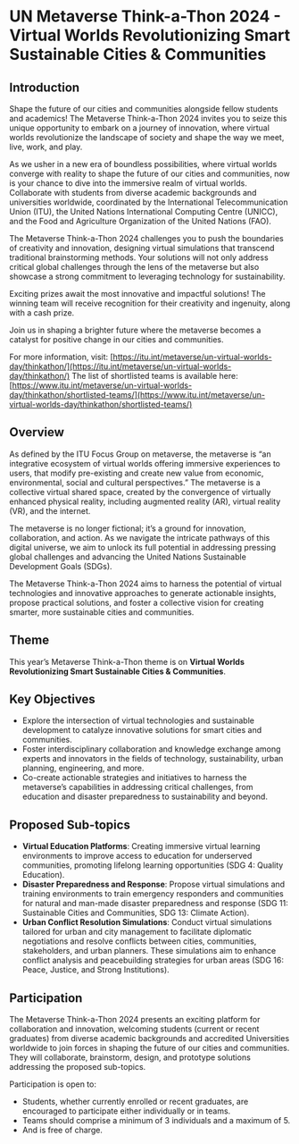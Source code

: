 # UN Metaverse Think-a-Thon 2024 - Virtual Worlds Revolutionizing Smart Sustainable Cities & Communities

## Introduction

Shape the future of our cities and communities alongside fellow students and academics! The Metaverse Think-a-Thon 2024 invites you to seize this unique opportunity to embark on a journey of innovation, where virtual worlds revolutionize the landscape of society and shape the way we meet, live, work, and play.

As we usher in a new era of boundless possibilities, where virtual worlds converge with reality to shape the future of our cities and communities, now is your chance to dive into the immersive realm of virtual worlds. Collaborate with students from diverse academic backgrounds and universities worldwide, coordinated by the International Telecommunication Union (ITU), the United Nations International Computing Centre (UNICC), and the Food and Agriculture Organization of the United Nations (FAO).

The Metaverse Think-a-Thon 2024 challenges you to push the boundaries of creativity and innovation, designing virtual simulations that transcend traditional brainstorming methods. Your solutions will not only address critical global challenges through the lens of the metaverse but also showcase a strong commitment to leveraging technology for sustainability.

Exciting prizes await the most innovative and impactful solutions! The winning team will receive recognition for their creativity and ingenuity, along with a cash prize.

Join us in shaping a brighter future where the metaverse becomes a catalyst for positive change in our cities and communities.

For more information, visit: [https://itu.int/metaverse/un-virtual-worlds-day/thinkathon/](https://itu.int/metaverse/un-virtual-worlds-day/thinkathon/)
The list of shortlisted teams is available here: [https://www.itu.int/metaverse/un-virtual-worlds-day/thinkathon/shortlisted-teams/](https://www.itu.int/metaverse/un-virtual-worlds-day/thinkathon/shortlisted-teams/)

## Overview

As defined by the ITU Focus Group on metaverse, the metaverse is “an integrative ecosystem of virtual worlds offering immersive experiences to users, that modify pre-existing and create new value from economic, environmental, social and cultural perspectives.” The metaverse is a collective virtual shared space, created by the convergence of virtually enhanced physical reality, including augmented reality (AR), virtual reality (VR), and the internet.

The metaverse is no longer fictional; it’s a ground for innovation, collaboration, and action. As we navigate the intricate pathways of this digital universe, we aim to unlock its full potential in addressing pressing global challenges and advancing the United Nations Sustainable Development Goals (SDGs).

The Metaverse Think-a-Thon 2024 aims to harness the potential of virtual technologies and innovative approaches to generate actionable insights, propose practical solutions, and foster a collective vision for creating smarter, more sustainable cities and communities.

## Theme

This year’s Metaverse Think-a-Thon theme is on **Virtual Worlds Revolutionizing Smart Sustainable Cities & Communities**.

## Key Objectives

* Explore the intersection of virtual technologies and sustainable development to catalyze innovative solutions for smart cities and communities.
* Foster interdisciplinary collaboration and knowledge exchange among experts and innovators in the fields of technology, sustainability, urban planning, engineering, and more.
* Co-create actionable strategies and initiatives to harness the metaverse’s capabilities in addressing critical challenges, from education and disaster preparedness to sustainability and beyond.

## Proposed Sub-topics

* **Virtual Education Platforms**: Creating immersive virtual learning environments to improve access to education for underserved communities, promoting lifelong learning opportunities (SDG 4: Quality Education).
* **Disaster Preparedness and Response**: Propose virtual simulations and training environments to train emergency responders and communities for natural and man-made disaster preparedness and response (SDG 11: Sustainable Cities and Communities, SDG 13: Climate Action).
* **Urban Conflict Resolution Simulations**: Conduct virtual simulations tailored for urban and city management to facilitate diplomatic negotiations and resolve conflicts between cities, communities, stakeholders, and urban planners. These simulations aim to enhance conflict analysis and peacebuilding strategies for urban areas (SDG 16: Peace, Justice, and Strong Institutions).

## Participation

The Metaverse Think-a-Thon 2024 presents an exciting platform for collaboration and innovation, welcoming students (current or recent graduates) from diverse academic backgrounds and accredited Universities worldwide to join forces in shaping the future of our cities and communities. They will collaborate, brainstorm, design, and prototype solutions addressing the proposed sub-topics.

Participation is open to:

* Students, whether currently enrolled or recent graduates, are encouraged to participate either individually or in teams.
* Teams should comprise a minimum of 3 individuals and a maximum of 5.
* And is free of charge.